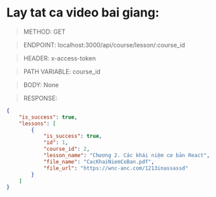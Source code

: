 # Lay tat ca video bai giang:

> METHOD: GET

> ENDPOINT: localhost:3000/api/course/lesson/:course_id

> HEADER: x-access-token

> PATH VARIABLE: course_id

> BODY: None

> RESPONSE:

```json
{
    "is_success": true,
    "lessons": [
        {
            "is_success": true,
            "id": 1,
            "course_id": 2,
            "lesson_name": "Chương 2. Các khái niệm cơ bản React",
            "file_name": "CacKhaiNiemCoBan.pdf",
            "file_url": "https://wnc-anc.com/1213inassassd"
        }
    ]
}
```
